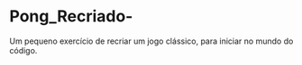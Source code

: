 # Pong_Recriado-
Um pequeno exercício de recriar um jogo clássico, para iniciar no mundo do código. 
